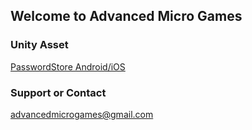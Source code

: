 ## Welcome to Advanced Micro Games
### Unity Asset
[PasswordStore Android/iOS](https://advancedmicrogames.github.io/PasswordStoreAndroidiOS.md)
### Support or Contact
advancedmicrogames@gmail.com
